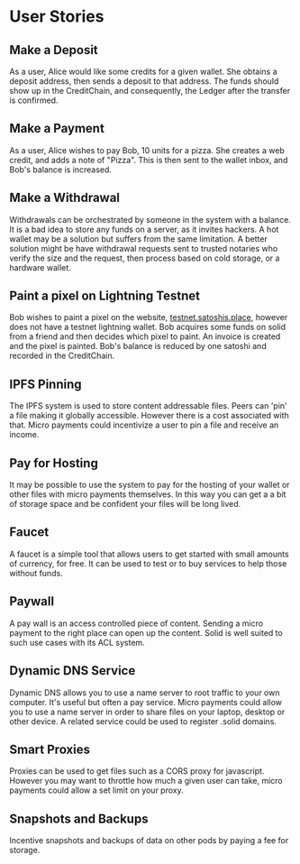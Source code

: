 # User Stories

## **Make a Deposit**

As a user, Alice would like some credits for a given wallet.  She obtains a deposit address, then sends a deposit to that address.  The funds should show up in the CreditChain, and consequently, the Ledger after the transfer is confirmed.

## **Make a Payment**

As a user, Alice wishes to pay Bob, 10 units for a pizza.  She creates a web credit, and adds a note of "Pizza".  This is then sent to the wallet inbox, and Bob's balance is increased.

## **Make a Withdrawal**

Withdrawals can be orchestrated by someone in the system with a balance.  It is a bad idea to store any funds on a server, as it invites hackers.  A hot wallet may be a solution but suffers from the same limitation.  A better solution might be have withdrawal requests sent to trusted notaries who verify the size and the request, then process based on cold storage, or a hardware wallet.

## **Paint a pixel on Lightning Testnet**

Bob wishes to paint a pixel on the website, [testnet.satoshis.place](https://testnet.satoshis.place/), however does not have a testnet lightning wallet.  Bob acquires some funds on solid from a friend and then decides which pixel to paint.  An invoice is created and the pixel is painted.  Bob's balance is reduced by one satoshi and recorded in the CreditChain.

## **IPFS Pinning**

The IPFS system is used to store content addressable files.  Peers can 'pin' a file making it globally accessible.  However there is a cost associated with that.  Micro payments could incentivize a user to pin a file and receive an income.

## **Pay for Hosting**

It may be possible to use the system to pay for the hosting of your wallet or other files with micro payments themselves.  In this way you can get a a bit of storage space and be confident your files will be long lived.

## **Faucet**

A faucet is a simple tool that allows users to get started with small amounts of currency, for free.  It can be used to test or to buy services to help those without funds.

## **Paywall**

A pay wall is an access controlled piece of content.  Sending a micro payment to the right place can open up the content.  Solid is well suited to such use cases with its ACL system.

## **Dynamic DNS Service**

Dynamic DNS allows you to use a name server to root traffic to your own computer.  It's useful but often a pay service.  Micro payments could allow you to use a name server in order to share files on your laptop, desktop or other device.  A related service could be used to register .solid domains.

## **Smart Proxies**

Proxies can be used to get files such as a CORS proxy for javascript.  However you may want to throttle how much a given user can take, micro payments could allow a set limit on your proxy.

## Snapshots and Backups

Incentive snapshots and backups of data on other pods by paying a fee for storage. 

